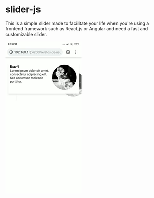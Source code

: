 # slider-js

This is a simple slider made to facilitate your life when you're using a frontend framework such as React.js or Angular and need a fast and customizable slider.

![](slide.gif)
